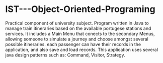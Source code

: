 # IST---Object-Oriented-Programing
Practical component of university subject. Program written in Java to manage train itineraries based on the available portugese stations and services. It includes a Main Menu that conects to the secondary Menus, allowing someone to simulate a journey and choose amongst several possible itineraries. each passenger can  have their records in the application, and also save and load records. This application uses several java design patterns such as: Command, Visitor, Strategy. 
